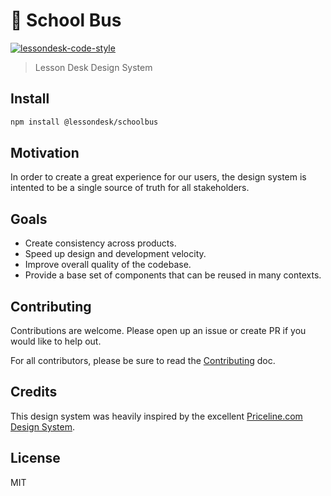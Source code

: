 # 🚌 School Bus

[![lessondesk-code-style](https://img.shields.io/badge/code%20style-lessondesk-ffa400.svg?style=flat-square)](https://github.com/lessondesk/eslint-config)

> Lesson Desk Design System

## Install

```sh
npm install @lessondesk/schoolbus
```

## Motivation

In order to create a great experience for our users, the design system is intented to be a single source of truth for all stakeholders.

## Goals

- Create consistency across products.
- Speed up design and development velocity.
- Improve overall quality of the codebase.
- Provide a base set of components that can be reused in many contexts.

## Contributing

Contributions are welcome. Please open up an issue or create PR if you would like to help out.

For all contributors, please be sure to read the
[Contributing](CONTRIBUTING.md) doc.

## Credits

This design system was heavily inspired by the excellent [Priceline.com Design System](https://github.com/pricelinelabs/design-system).

## License

MIT
